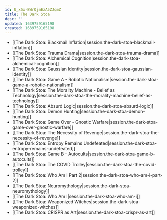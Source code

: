 ```yaml
---
id: U_x5x-BWrQjmEzA5ZJqmZ
title: The Dark Stoa
desc: ''
updated: 1639759165198
created: 1639759165198
---
```


- [[The Dark Stoa:  Blackmail Inflation|session.the-dark-stoa-blackmail-inflation]]
- [[The Dark Stoa:  Trauma Drama|session.the-dark-stoa-trauma-drama]]
- [[The Dark Stoa:  Alchemical Cognition|session.the-dark-stoa-alchemical-cognition]]
- [[The Dark Stoa:  Gaussian Identity|session.the-dark-stoa-gaussian-identity]]
- [[The Dark Stoa:  Game A - Robotic Nationalism|session.the-dark-stoa-game-a-robotic-nationalism]]
- [[The Dark Stoa:  The Morality Machine - Belief as Technology|session.the-dark-stoa-the-morality-machine-belief-as-technology]]
- [[The Dark Stoa:  Absurd Logic|session.the-dark-stoa-absurd-logic]]
- [[The Dark Stoa:  Demon Hunting|session.the-dark-stoa-demon-hunting]]
- [[The Dark Stoa:  Game Over - Gnostic Warfare|session.the-dark-stoa-game-over-gnostic-warfare]]
- [[The Dark Stoa:  The Necessity of Revenge|session.the-dark-stoa-the-necessity-of-revenge]]
- [[The Dark Stoa:  Entropy Remains Undefeated|session.the-dark-stoa-entropy-remains-undefeated]]
- [[The Dark Stoa:  Game B - Autocults|session.the-dark-stoa-game-b-autocults]]
- [[The Dark Stoa:  The COVID Trolley|session.the-dark-stoa-the-covid-trolley]]
- [[The Dark Stoa:  Who Am I Part 2|session.the-dark-stoa-who-am-i-part-2]]
- [[The Dark Stoa:  Neuromythology|session.the-dark-stoa-neuromythology]]
- [[The Dark Stoa:  Who Am I|session.the-dark-stoa-who-am-i]]
- [[The Dark Stoa:  Weaponized Witches|session.the-dark-stoa-weaponized-witches]]
- [[The Dark Stoa:  CRISPR as Art|session.the-dark-stoa-crispr-as-art]]
